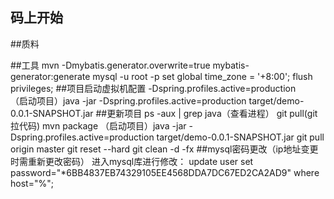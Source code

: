 ## 码上开始

##质料

##工具
mvn -Dmybatis.generator.overwrite=true mybatis-generator:generate
mysql -u root -p
set global time_zone = '+8:00';
flush privileges;
##项目启动虚拟机配置
-Dspring.profiles.active=production          
（启动项目）java -jar -Dspring.profiles.active=production target/demo-0.0.1-SNAPSHOT.jar
##更新项目
ps -aux | grep java（查看进程）
git pull(git拉代码)
mvn package
（启动项目）java -jar -Dspring.profiles.active=production target/demo-0.0.1-SNAPSHOT.jar
git pull origin master
git reset --hard
git clean -d -fx
##mysql密码更改（ip地址变更时需重新更改密码）
进入mysql库进行修改：
update user set password="*6BB4837EB74329105EE4568DDA7DC67ED2CA2AD9" where host="%";

